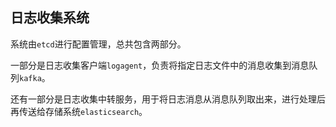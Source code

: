 ## 日志收集系统

系统由`etcd`进行配置管理，总共包含两部分。

一部分是日志收集客户端`logagent`，负责将指定日志文件中的消息收集到消息队列`kafka`。

还有一部分是日志收集中转服务，用于将日志消息从消息队列取出来，进行处理后再传送给存储系统`elasticsearch`。